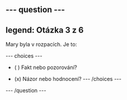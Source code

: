 --- question ---
---
legend: Otázka 3 z 6
---

Mary byla v rozpacích. Je to:

--- choices ---
- ( ) Fakt nebo pozorování?

- (x) Názor nebo hodnocení? --- /choices ---

--- /question ---
